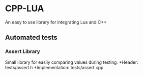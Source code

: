 # CPP-LUA
An easy to use library for integrating Lua and C++

## Automated tests

### Assert Library
Small library for easily comparing values during testing.
*Header: tests/assert.h
*Implementation: tests/assert.cpp
